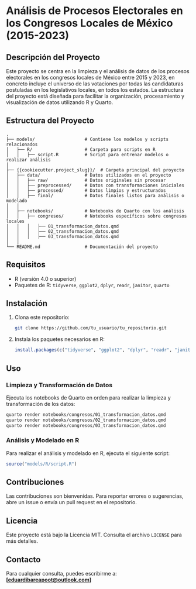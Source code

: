 # Análisis de Procesos Electorales en los Congresos Locales de México (2015-2023)

## Descripción del Proyecto

Este proyecto se centra en la limpieza y el análisis de datos de los procesos electorales en los congresos locales de México entre 2015 y 2023, en concreto incluye el universo de las votaciones por todas las candidaturas postuladas en los legislativos locales, en todos los estados. La estructura del proyecto está diseñada para facilitar la organización, procesamiento y visualización de datos utilizando R y Quarto.

## Estructura del Proyecto

```
.
├── models/                   # Contiene los modelos y scripts relacionados
│   ├── R/                    # Carpeta para scripts en R
│   │   ├── script.R          # Script para entrenar modelos o realizar análisis
│
├── {{cookiecutter.project_slug}}/  # Carpeta principal del proyecto
│   ├── data/                 # Datos utilizados en el proyecto
│   │   ├── raw/              # Datos originales sin procesar
│   │   ├── preprocessed/     # Datos con transformaciones iniciales
│   │   ├── processed/        # Datos limpios y estructurados
│   │   ├── final/            # Datos finales listos para análisis o modelado
│   │
│   ├── notebooks/            # Notebooks de Quarto con los análisis
│   │   ├── congresos/        # Notebooks específicos sobre congresos locales
│   │   │   ├── 01_transformacion_datos.qmd
│   │   │   ├── 02_transformacion_datos.qmd
│   │   │   ├── 03_transformacion_datos.qmd
│   │
└── README.md                 # Documentación del proyecto
```

## Requisitos

- R (versión 4.0 o superior)
- Paquetes de R: `tidyverse`, `ggplot2`, `dplyr`, `readr`, `janitor`, `quarto`

## Instalación

1. Clona este repositorio:
    ```sh
    git clone https://github.com/tu_usuario/tu_repositorio.git
    ```
2. Instala los paquetes necesarios en R:
    ```r
    install.packages(c("tidyverse", "ggplot2", "dplyr", "readr", "janitor", "quarto"))
    ```

## Uso

### Limpieza y Transformación de Datos

Ejecuta los notebooks de Quarto en orden para realizar la limpieza y transformación de los datos:

```sh
quarto render notebooks/congresos/01_transformacion_datos.qmd
quarto render notebooks/congresos/02_transformacion_datos.qmd
quarto render notebooks/congresos/03_transformacion_datos.qmd
```

### Análisis y Modelado en R

Para realizar el análisis y modelado en R, ejecuta el siguiente script:

```r
source("models/R/script.R")
```

## Contribuciones

Las contribuciones son bienvenidas. Para reportar errores o sugerencias, abre un issue o envía un pull request en el repositorio.

## Licencia

Este proyecto está bajo la Licencia MIT. Consulta el archivo `LICENSE` para más detalles.

## Contacto

Para cualquier consulta, puedes escribirme a: **[eduardibareapoot@outlook.com]**